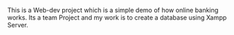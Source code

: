 This is a Web-dev project which is a simple demo of how online banking works. Its a team Project and my work is to create a database using Xampp Server. 
